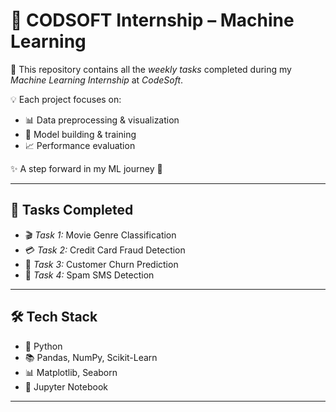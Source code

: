 # 🌟 CODSOFT Internship – Machine Learning  

📂 This repository contains all the *weekly tasks* completed during my *Machine Learning Internship* at *CodeSoft*.  

💡 Each project focuses on:  
- 📊 Data preprocessing & visualization  
- 🤖 Model building & training  
- 📈 Performance evaluation  

✨ A step forward in my ML journey 🚀  

---

## 📝 Tasks Completed  

- 🎬 *Task 1:* Movie Genre Classification  
- 💳 *Task 2:* Credit Card Fraud Detection  
- 👥 *Task 3:* Customer Churn Prediction  
- 📩 *Task 4:* Spam SMS Detection  

---

## 🛠 Tech Stack  

- 🐍 Python  
- 📚 Pandas, NumPy, Scikit-Learn  
- 📊 Matplotlib, Seaborn  
- 📝 Jupyter Notebook  

---


